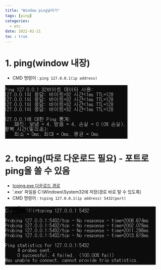 ```yaml
---
title: "Window ping날리기"
tags: [ping]
categories:
  - etc
date: 2022-02-21
toc : true
---
```


# 1. ping(window 내장)
- CMD 명령어 : `ping 127.0.0.1(ip address)`

<img src="/img/etc/etc4/etc4-0.jpg">

# 2. tcping(따로 다운로드 필요) - 포트로 ping을 쏠 수 있음 
- <a href="https://elifulkerson.com/projects/tcping.php"> tcping.exe 다운로드 경로 </a>
- '.exe' 파일을 C:\Windows\System32에 저장(경로 바로 탈 수 있도록)
- CMD 명령어 : `tcping 127.0.0.1(ip address) 5432(port)`

<img src="/img/etc/etc4/etc4-1.jpg">
